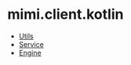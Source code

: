 # mimi.client.kotlin 

- [Utils](utils/index.md)
- [Service](service/index.md)
- [Engine](engine/index.md)
